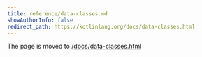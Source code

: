 ```yaml
---
title: reference/data-classes.md
showAuthorInfo: false
redirect_path: https://kotlinlang.org/docs/data-classes.html
---
```


The page is moved to [/docs/data-classes.html](/docs/data-classes.html)
